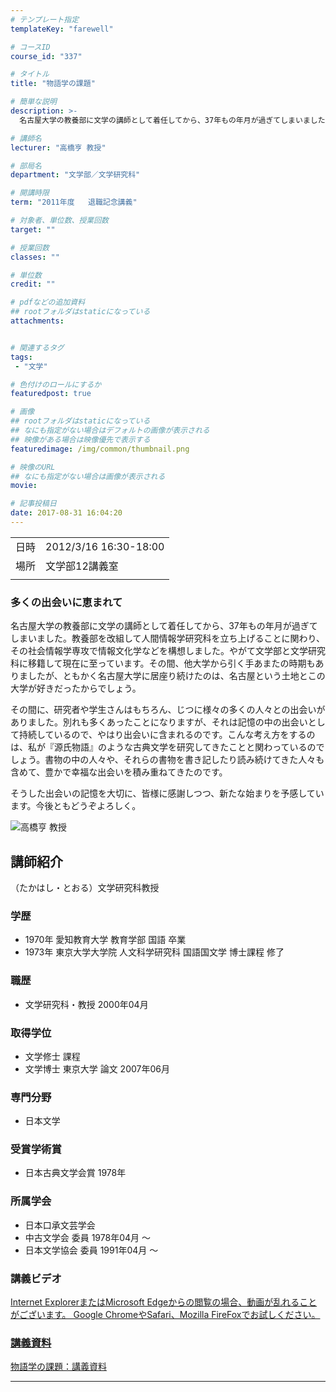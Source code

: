 ```yaml
---
# テンプレート指定
templateKey: "farewell"

# コースID
course_id: "337"

# タイトル
title: "物語学の課題"

# 簡単な説明
description: >-
  名古屋大学の教養部に文学の講師として着任してから、37年もの年月が過ぎてしまいました。教養部を改組して人間情報学研究科を立ち上げることに関わり、その社会情報学専攻で情報文化学などを構想しました。やがて文学部と文学研究科に移籍して現在に至っています。その間、他大学から引く手あまたの時期もありましたが、ともかく名古屋大学に居座り続けたのは、名古屋という土地とこの大学が好きだったからでしょう。そ ....

# 講師名
lecturer: "高橋亨 教授"

# 部局名
department: "文学部／文学研究科"

# 開講時限
term: "2011年度	退職記念講義"

# 対象者、単位数、授業回数
target: ""

# 授業回数
classes: ""

# 単位数
credit: ""

# pdfなどの追加資料
## rootフォルダはstaticになっている
attachments:


# 関連するタグ
tags:
 - "文学"

# 色付けのロールにするか
featuredpost: true

# 画像
## rootフォルダはstaticになっている
## なにも指定がない場合はデフォルトの画像が表示される
## 映像がある場合は映像優先で表示する
featuredimage: /img/common/thumbnail.png

# 映像のURL
## なにも指定がない場合は画像が表示される
movie: 

# 記事投稿日
date: 2017-08-31 16:04:20
---
```


|   |   |
|---|---|
| 日時 | 2012/3/16  16:30-18:00 |
| 場所 | 文学部12講義室 |
|   |   |


### 多くの出会いに恵まれて

名古屋大学の教養部に文学の講師として着任してから、37年もの年月が過ぎてしまいました。教養部を改組して人間情報学研究科を立ち上げることに関わり、その社会情報学専攻で情報文化学などを構想しました。やがて文学部と文学研究科に移籍して現在に至っています。その間、他大学から引く手あまたの時期もありましたが、ともかく名古屋大学に居座り続けたのは、名古屋という土地とこの大学が好きだったからでしょう。

その間に、研究者や学生さんはもちろん、じつに様々の多くの人々との出会いがありました。別れも多くあったことになりますが、それは記憶の中の出会いとして持続しているので、やはり出会いに含まれるのです。こんな考え方をするのは、私が『源氏物語』のような古典文学を研究してきたことと関わっているのでしょう。書物の中の人々や、それらの書物を書き記したり読み続けてきた人々も含めて、豊かで幸福な出会いを積み重ねてきたのです。

そうした出会いの記憶を大切に、皆様に感謝しつつ、新たな始まりを予感しています。今後ともどうぞよろしく。



![ 高橋亨 教授](https://ocw.nagoya-u.jp/files/337/s_takahashi.png) 
## 講師紹介

（たかはし・とおる）文学研究科教授

### 学歴

* 1970年 愛知教育大学 教育学部 国語 卒業
* 1973年 東京大学大学院 人文科学研究科 国語国文学 博士課程 修了

### 職歴

* 文学研究科・教授 2000年04月

### 取得学位

* 文学修士 課程
* 文学博士 東京大学 論文 2007年06月

### 専門分野

* 日本文学

### 受賞学術賞

* 日本古典文学会賞 1978年

### 所属学会

* 日本口承文芸学会
* 中古文学会 委員 1978年04月 〜
* 日本文学協会 委員 1991年04月 〜


### 講義ビデオ

<a href="https://nuvideo.media.nagoya-u.ac.jp/embed/d579da80d8e517121db9fdb9e6a9e150ab0cbe9c" target="blank" width="640" height="360" frameborder="0" allowfullscreen></iframe>
Internet ExplorerまたはMicrosoft Edgeからの閲覧の場合、動画が乱れることがございます。
Google ChromeやSafari、Mozilla FireFoxでお試しください。

### 講義資料

[物語学の課題：講義資料](https://ocw.nagoya-u.jp/files/337/takahashi_lastlecture.pdf) 

-----
